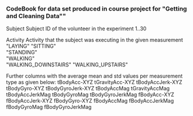 
### CodeBook for data set produced in course project for "Getting and Cleaning Data""

Subject
        Subject ID of the volunteer in the experiment
                1..30

Activity
        Activity that the subject was executing in the given measurement
                "LAYING" 
                "SITTING"            
                "STANDING"           
                "WALKING"           
                "WALKING_DOWNSTAIRS" 
                "WALKING_UPSTAIRS"

Further columns with the average mean and std values per measurement type as given below: 
tBodyAcc-XYZ
tGravityAcc-XYZ
tBodyAccJerk-XYZ
tBodyGyro-XYZ
tBodyGyroJerk-XYZ
tBodyAccMag
tGravityAccMag
tBodyAccJerkMag
tBodyGyroMag
tBodyGyroJerkMag
fBodyAcc-XYZ
fBodyAccJerk-XYZ
fBodyGyro-XYZ
fBodyAccMag
fBodyAccJerkMag
fBodyGyroMag
fBodyGyroJerkMag
